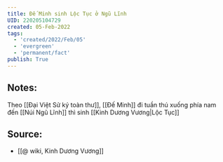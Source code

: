 ```yaml
---
title: Đế Minh sinh Lộc Tục ở Ngũ Lĩnh
UID: 220205104729
created: 05-Feb-2022
tags:
  - 'created/2022/Feb/05'
  - 'evergreen'
  - 'permanent/fact'
publish: True
---
```

## Notes:
Theo [[Đại Việt Sử ký toàn thư]], [[Đế Minh]] đi tuần thú xuống phía nam đến [[Núi Ngũ Lĩnh]] thì sinh [[Kinh Dương Vương|Lộc Tục]]

## Source:
- [[@ wiki, Kinh Dương Vương]]


